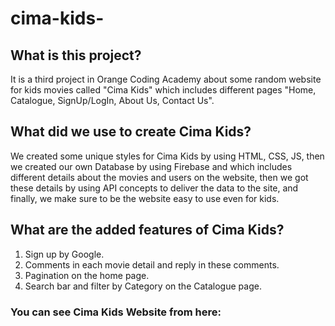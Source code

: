 # cima-kids-

## What is this project?
It is a third project in Orange Coding Academy about some random website for kids movies called "Cima Kids" which includes different pages "Home, Catalogue, SignUp/LogIn, About Us, Contact Us".

## What did we use to create Cima Kids?
We created some unique styles for Cima Kids by using HTML, CSS, JS, then we created our own Database by using Firebase and which includes different details about the movies and users on the website, then we got these details by using API concepts to deliver the data to the site, and finally, we make sure to be the website easy to use even for kids.

## What are the added features of Cima Kids?
1. Sign up by Google.
2. Comments in each movie detail and reply in these comments.
3. Pagination on the home page.
4. Search bar and filter by Category on the Catalogue page.

### You can see Cima Kids Website from here: 


